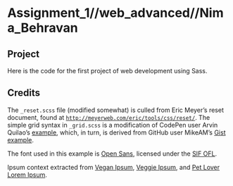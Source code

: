 # Assignment_1//web_advanced//Nima_Behravan


## Project
Here is the code for the first project of web development using Sass.


## Credits

The `_reset.scss` file (modified somewhat) is culled from Eric Meyer’s reset document, found at [`http://meyerweb.com/eric/tools/css/reset/`](http://meyerweb.com/eric/tools/css/reset/). The simple grid syntax in `_grid.scss` is a modification of CodePen user Arvin Quilao’s [example](http://codepen.io/arvinquilao/pen/IbwaA), which, in turn, is derived from GitHub user MikeAM’s [Gist example](https://gist.github.com/MikeAM/5171527#file-baseline-grid-css).

The font used in this example is [Open Sans](https://www.google.com/fonts#UsePlace:use/Collection:Open+Sans), licensed under the [SIF OFL](http://scripts.sil.org/cms/scripts/page.php?item_id=OFL_web).

Ipsum context extracted from [Vegan Ipsum](http://bengreen.org.uk/veganipsum/), [Veggie Ipsum](http://veggieipsum.com/), and [Pet Lover Lorem Ipsum](http://eneemenee.com/).

